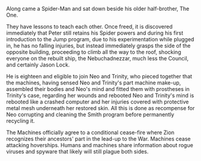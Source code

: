 Along came a Spider-Man and sat down beside his older half-brother, The One.  

They have lessons to teach each other. Once freed, it is discovered immediately that Peter still retains his Spider
powers and during his first introduction to the Jump program, due to his experimentation while plugged in, he has no falling injuries, but instead immediately grasps the side of the opposite building, proceeding to climb all the way to the roof, shocking everyone on the rebuilt ship, the Nebuchadnezzar, much less the Council, and certainly Jason Lock.  

He is eighteen and eligible to join Neo and Trinity, who pieced together that the machines, having sensed Neo and Trinity's part machine make-up, assembled their bodies and Neo's mind and fitted them with prostheses in Trinity's case, regarding her wounds and rebooted Neo and Trinity's mind is rebooted like a crashed computer and her injuries covered with protective metal mesh underneath her restored skin.  All this is done as recompense for Neo corrupting and cleaning the Smith program before permanently recycling it.  

The Machines officially agree to a conditional cease-fire where Zion recognizes their ancestors' part in the lead-up to the War.  Machines cease attacking hoverships.   Humans and machines share information about rogue viruses and spyware that likely will still plague both sides.
